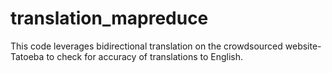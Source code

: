# translation_mapreduce
This code leverages bidirectional translation on the crowdsourced website- Tatoeba to check for accuracy of translations to English. 
